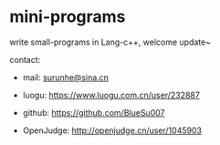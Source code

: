 # mini-programs
write small-programs in Lang-c++, welcome update~

contact: 

- mail: surunhe@sina.cn

- luogu: https://www.luogu.com.cn/user/232887
- github: https://github.com/BlueSu007
- OpenJudge: http://openjudge.cn/user/1045903
